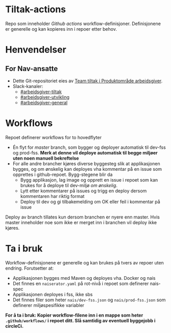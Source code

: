 Tiltak-actions
==============================

Repo som inneholder _Github actions_ workflow-definisjoner. Definisjonene er generelle og kan kopieres inn i repoer etter behov.

# Henvendelser

## For Nav-ansatte
* Dette Git-repositoriet eies av [Team tiltak i Produktområde arbeidsgiver](https://navno.sharepoint.com/sites/intranett-prosjekter-og-utvikling/SitePages/Produktomr%C3%A5de-arbeidsgiver.aspx).
* Slack-kanaler:
  * [#arbeidsgiver-tiltak](https://nav-it.slack.com/archives/CCM9QUY3U)
  * [#arbeidsgiver-utvikling](https://nav-it.slack.com/archives/CD4MES6BB)
  * [#arbeidsgiver-general](https://nav-it.slack.com/archives/CCM649PDH)

# Workflows
Repoet definerer workflows for to hovedflyter
* Én flyt for _master_ branch, som bygger og deployer automatisk til dev-fss og prod-fss. **Merk at denne vil deploye automatisk til begge miljøer uten noen manuell bekreftelse**
* For alle andre brancher kjøres diverse byggesteg slik at applikasjonen bygges, og om ønskelig kan deployes vha kommentar på en issue som opprettes i github-repoet. Bygg-stegene blir da
  * Bygg applikasjon, lag image og opprett en issue i repoet som kan brukes for å deploye til dev-miljø _om ønskelig_.
  * Lytt etter kommentarer på issues og trigg en deploy dersom kommentaren har riktig format
  * Deploy til dev og gi tilbakemelding om OK eller feil i kommentar på issue 

Deploy av branch tillates kun dersom branchen er nyere enn master. Hvis master inneholder noe som ikke er merget inn i branchen vil deploy ikke kjøres.

# Ta i bruk
Workflow-definisjonene er generelle og kan brukes på tvers av repoer uten endring.
Forutsetter at:
* Applikasjonen bygges med Maven og deployes vha. Docker og nais
* Det finnes en `naiserator.yaml` på rot-nivå i repoet som definerer nais-spec
* Applikasjonen deployes i fss, ikke sbs
* Det finnes filer som heter `nais/dev-fss.json` og `nais/prod-fss.json` som definerer miljøspesifikke variabler

**For å ta i bruk: Kopier workflow-filene inn i en mappe som heter `.github/workflows/` i repoet ditt. Slå samtidig av eventuell byggejobb i circleCi.**

